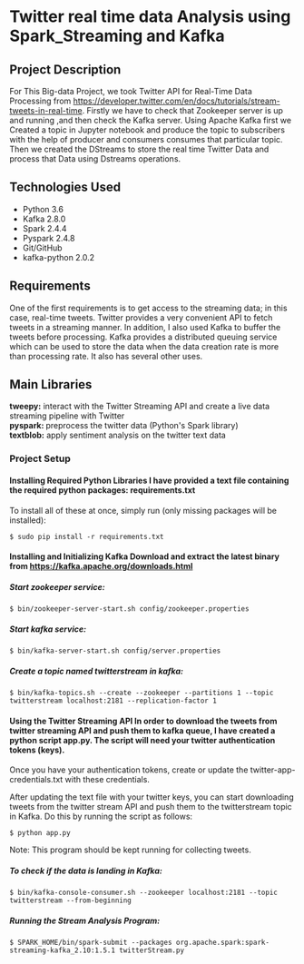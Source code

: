 # Twitter real time data Analysis using Spark_Streaming and Kafka

## Project Description
For This Big-data Project, we took Twitter API for Real-Time Data Processing from https://developer.twitter.com/en/docs/tutorials/stream-tweets-in-real-time.
Firstly we have to check that Zookeeper server is up and running ,and then check the Kafka server.
Using Apache Kafka first we Created a topic in Jupyter notebook and produce the topic to subscribers with the help of producer and consumers consumes that particular topic. 
Then we created the DStreams to store the real time Twitter Data and process that Data using Dstreams operations.

## Technologies Used
* Python 3.6
* Kafka 2.8.0
* Spark 2.4.4
* Pyspark 2.4.8
* Git/GitHub
* kafka-python 2.0.2

## Requirements 
One of the first requirements is to get access to the streaming data; in this case, real-time tweets. 
Twitter provides a very convenient API to fetch tweets in a streaming manner.
In addition, I also used Kafka to buffer the tweets before processing. 
Kafka provides a distributed queuing service which can be used to store the data when the data creation rate is more than processing rate. It also has several other uses.

## Main Libraries
<b> tweepy:</b> interact with the Twitter Streaming API and create a live data streaming pipeline with Twitter <br>
<b> pyspark: </b>preprocess the twitter data (Python's Spark library) <br>
<b> textblob:</b> apply sentiment analysis on the twitter text data <br>

### Project Setup

#### Installing Required Python Libraries I have provided a text file containing the required python packages: requirements.txt

To install all of these at once, simply run (only missing packages will be installed):
```
$ sudo pip install -r requirements.txt
```

#### Installing and Initializing Kafka Download and extract the latest binary from https://kafka.apache.org/downloads.html
##### Start zookeeper service:
```
$ bin/zookeeper-server-start.sh config/zookeeper.properties
```
##### Start kafka service:
```
$ bin/kafka-server-start.sh config/server.properties
```
##### Create a topic named twitterstream in kafka:
```
$ bin/kafka-topics.sh --create --zookeeper --partitions 1 --topic twitterstream localhost:2181 --replication-factor 1
```
#### Using the Twitter Streaming API In order to download the tweets from twitter streaming API and push them to kafka queue, I have created a python script app.py. The script will need your twitter authentication tokens (keys).

Once you have your authentication tokens, create or update the twitter-app-credentials.txt with these credentials.

After updating the text file with your twitter keys, you can start downloading tweets from the twitter stream API and push them to the twitterstream topic in Kafka. Do this by running the script as follows:
```
$ python app.py
```
Note: This program should be kept running for collecting tweets.

##### To check if the data is landing in Kafka: 
```
$ bin/kafka-console-consumer.sh --zookeeper localhost:2181 --topic twitterstream --from-beginning
```
##### Running the Stream Analysis Program: 
```
$ SPARK_HOME/bin/spark-submit --packages org.apache.spark:spark-streaming-kafka_2.10:1.5.1 twitterStream.py
```


